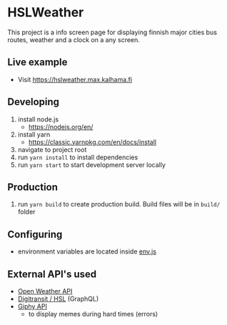 # HSLWeather
This project is a info screen page for displaying finnish major cities bus routes, weather and a clock on a any screen.

## Live example
- Visit https://hslweather.max.kalhama.fi

## Developing

1. install node.js 
    - https://nodejs.org/en/
2. install yarn 
    - https://classic.yarnpkg.com/en/docs/install
3. navigate to project root
4. run `yarn install` to install dependencies
5. run `yarn start` to start development server locally

## Production
1. run `yarn build` to create production build. Build files will be in `build/` folder

## Configuring
- environment variables are located inside [env.js](./env.js)

## External API's used
- [Open Weather API](https://openweathermap.org/api)
- [Digitransit / HSL](https://digitransit.fi/en/developers/apis/) (GraphQL)
- [Giphy API](https://developers.giphy.com/) 
    - to display memes during hard times (errors)